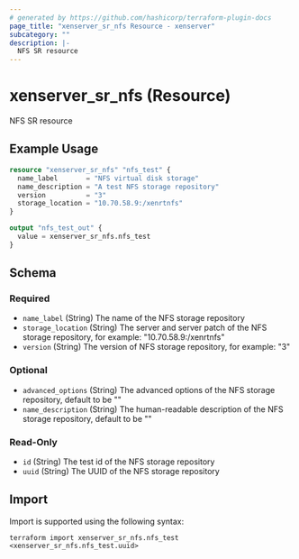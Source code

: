 ```yaml
---
# generated by https://github.com/hashicorp/terraform-plugin-docs
page_title: "xenserver_sr_nfs Resource - xenserver"
subcategory: ""
description: |-
  NFS SR resource
---
```


# xenserver_sr_nfs (Resource)

NFS SR resource

## Example Usage

```terraform
resource "xenserver_sr_nfs" "nfs_test" {
  name_label       = "NFS virtual disk storage"
  name_description = "A test NFS storage repository"
  version          = "3"
  storage_location = "10.70.58.9:/xenrtnfs"
}

output "nfs_test_out" {
  value = xenserver_sr_nfs.nfs_test
}
```

<!-- schema generated by tfplugindocs -->
## Schema

### Required

- `name_label` (String) The name of the NFS storage repository
- `storage_location` (String) The server and server patch of the NFS storage repository, for example: "10.70.58.9:/xenrtnfs"
- `version` (String) The version of NFS storage repository, for example: "3"

### Optional

- `advanced_options` (String) The advanced options of the NFS storage repository, default to be ""
- `name_description` (String) The human-readable description of the NFS storage repository, default to be ""

### Read-Only

- `id` (String) The test id of the NFS storage repository
- `uuid` (String) The UUID of the NFS storage repository

## Import

Import is supported using the following syntax:

```shell
terraform import xenserver_sr_nfs.nfs_test <xenserver_sr_nfs.nfs_test.uuid>
```
